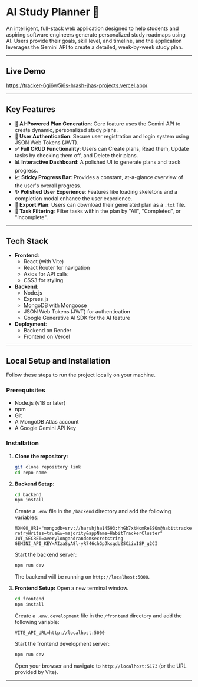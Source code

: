 # AI Study Planner 🚀

An intelligent, full-stack web application designed to help students and aspiring software engineers generate personalized study roadmaps using AI. Users provide their goals, skill level, and timeline, and the application leverages the Gemini API to create a detailed, week-by-week study plan.

---

## Live Demo

https://tracker-6gi6w5i6s-hrash-jhas-projects.vercel.app/

---

## Key Features

* **🤖 AI-Powered Plan Generation**: Core feature uses the Gemini API to create dynamic, personalized study plans.
* **👤 User Authentication**: Secure user registration and login system using JSON Web Tokens (JWT).
* **✅ Full CRUD Functionality**: Users can Create plans, Read them, Update tasks by checking them off, and Delete their plans.
* **📊 Interactive Dashboard**: A polished UI to generate plans and track progress.
* **📈 Sticky Progress Bar**: Provides a constant, at-a-glance overview of the user's overall progress.
* **✨ Polished User Experience**: Features like loading skeletons and a completion modal enhance the user experience.
* **📂 Export Plan**: Users can download their generated plan as a `.txt` file.
* **📝 Task Filtering**: Filter tasks within the plan by "All", "Completed", or "Incomplete".

---

## Tech Stack

* **Frontend**:
    * React (with Vite)
    * React Router for navigation
    * Axios for API calls
    * CSS3 for styling
* **Backend**:
    * Node.js
    * Express.js
    * MongoDB with Mongoose
    * JSON Web Tokens (JWT) for authentication
    * Google Generative AI SDK for the AI feature
* **Deployment**:
    * Backend on Render
    * Frontend on Vercel

---

## Local Setup and Installation

Follow these steps to run the project locally on your machine.

### Prerequisites

* Node.js (v18 or later)
* npm
* Git
* A MongoDB Atlas account
* A Google Gemini API Key

### Installation

1.  **Clone the repository:**
    ```bash
    git clone repository link
    cd repo-name
    ```

2.  **Backend Setup:**
    ```bash
    cd backend
    npm install
    ```
    Create a `.env` file in the `/backend` directory and add the following variables:
    ```
    MONGO_URI="mongodb+srv://harshjha14593:hhGb7xtNcmReSSQn@habittrackercluster.odscodz.mongodb.net/?retryWrites=true&w=majority&appName=HabitTrackerCluster"
    JWT_SECRET=averylongandrandomsecretstring
    GEMINI_API_KEY=AIzaSyA8l-yR746chGpJksgdUZSCiivISP_g2CI
    ```
    Start the backend server:
    ```bash
    npm run dev
    ```
    The backend will be running on `http://localhost:5000`.

3.  **Frontend Setup:**
    Open a new terminal window.
    ```bash
    cd frontend
    npm install
    ```
    Create a `.env.development` file in the `/frontend` directory and add the following variable:
    ```
    VITE_API_URL=http://localhost:5000
    ```
    Start the frontend development server:
    ```bash
    npm run dev
    ```
    Open your browser and navigate to `http://localhost:5173` (or the URL provided by Vite).

---
